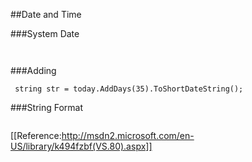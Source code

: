 
##Date and Time

###System Date
```aspx-cs
 ```
```aspx-cs
 ```
###Adding
```aspx-cs
 string str = today.AddDays(35).ToShortDateString();
 ```
###String Format
```aspx-cs
 ```
[[Reference:http://msdn2.microsoft.com/en-US/library/k494fzbf(VS.80).aspx]]





